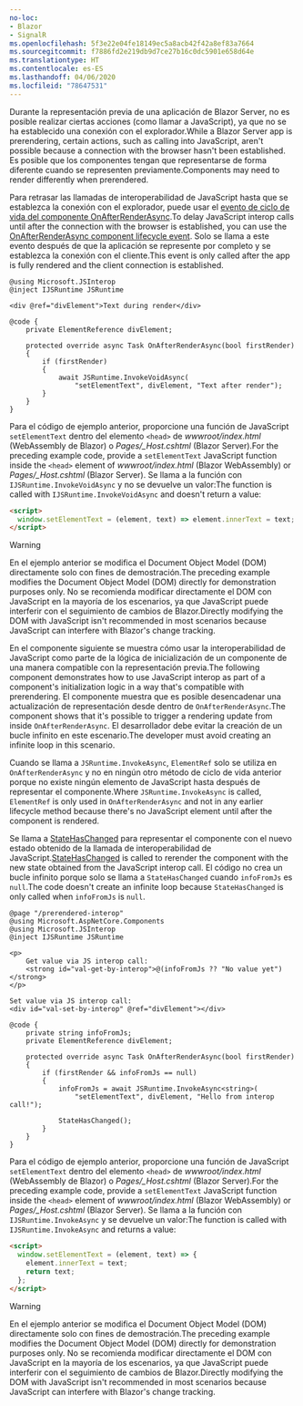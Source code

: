 ```yaml
---
no-loc:
- Blazor
- SignalR
ms.openlocfilehash: 5f3e22e04fe18149ec5a8acb42f42a8ef83a7664
ms.sourcegitcommit: f7886fd2e219db9d7ce27b16c0dc5901e658d64e
ms.translationtype: HT
ms.contentlocale: es-ES
ms.lasthandoff: 04/06/2020
ms.locfileid: "78647531"
---
```

<span data-ttu-id="81f5d-101">Durante la representación previa de una aplicación de Blazor Server, no es posible realizar ciertas acciones (como llamar a JavaScript), ya que no se ha establecido una conexión con el explorador.</span><span class="sxs-lookup"><span data-stu-id="81f5d-101">While a Blazor Server app is prerendering, certain actions, such as calling into JavaScript, aren't possible because a connection with the browser hasn't been established.</span></span> <span data-ttu-id="81f5d-102">Es posible que los componentes tengan que representarse de forma diferente cuando se representen previamente.</span><span class="sxs-lookup"><span data-stu-id="81f5d-102">Components may need to render differently when prerendered.</span></span>

<span data-ttu-id="81f5d-103">Para retrasar las llamadas de interoperabilidad de JavaScript hasta que se establezca la conexión con el explorador, puede usar el [evento de ciclo de vida del componente OnAfterRenderAsync](xref:blazor/lifecycle#after-component-render).</span><span class="sxs-lookup"><span data-stu-id="81f5d-103">To delay JavaScript interop calls until after the connection with the browser is established, you can use the [OnAfterRenderAsync component lifecycle event](xref:blazor/lifecycle#after-component-render).</span></span> <span data-ttu-id="81f5d-104">Solo se llama a este evento después de que la aplicación se represente por completo y se establezca la conexión con el cliente.</span><span class="sxs-lookup"><span data-stu-id="81f5d-104">This event is only called after the app is fully rendered and the client connection is established.</span></span>

```cshtml
@using Microsoft.JSInterop
@inject IJSRuntime JSRuntime

<div @ref="divElement">Text during render</div>

@code {
    private ElementReference divElement;

    protected override async Task OnAfterRenderAsync(bool firstRender)
    {
        if (firstRender)
        {
            await JSRuntime.InvokeVoidAsync(
                "setElementText", divElement, "Text after render");
        }
    }
}
```

<span data-ttu-id="81f5d-105">Para el código de ejemplo anterior, proporcione una función de JavaScript `setElementText` dentro del elemento `<head>` de *wwwroot/index.html* (WebAssembly de Blazor) o *Pages/_Host.cshtml* (Blazor Server).</span><span class="sxs-lookup"><span data-stu-id="81f5d-105">For the preceding example code, provide a `setElementText` JavaScript function inside the `<head>` element of *wwwroot/index.html* (Blazor WebAssembly) or *Pages/_Host.cshtml* (Blazor Server).</span></span> <span data-ttu-id="81f5d-106">Se llama a la función con `IJSRuntime.InvokeVoidAsync` y no se devuelve un valor:</span><span class="sxs-lookup"><span data-stu-id="81f5d-106">The function is called with `IJSRuntime.InvokeVoidAsync` and doesn't return a value:</span></span>

```html
<script>
  window.setElementText = (element, text) => element.innerText = text;
</script>
```

> [!WARNING]
> <span data-ttu-id="81f5d-107">En el ejemplo anterior se modifica el Document Object Model (DOM) directamente solo con fines de demostración.</span><span class="sxs-lookup"><span data-stu-id="81f5d-107">The preceding example modifies the Document Object Model (DOM) directly for demonstration purposes only.</span></span> <span data-ttu-id="81f5d-108">No se recomienda modificar directamente el DOM con JavaScript en la mayoría de los escenarios, ya que JavaScript puede interferir con el seguimiento de cambios de Blazor.</span><span class="sxs-lookup"><span data-stu-id="81f5d-108">Directly modifying the DOM with JavaScript isn't recommended in most scenarios because JavaScript can interfere with Blazor's change tracking.</span></span>

<span data-ttu-id="81f5d-109">En el componente siguiente se muestra cómo usar la interoperabilidad de JavaScript como parte de la lógica de inicialización de un componente de una manera compatible con la representación previa.</span><span class="sxs-lookup"><span data-stu-id="81f5d-109">The following component demonstrates how to use JavaScript interop as part of a component's initialization logic in a way that's compatible with prerendering.</span></span> <span data-ttu-id="81f5d-110">El componente muestra que es posible desencadenar una actualización de representación desde dentro de `OnAfterRenderAsync`.</span><span class="sxs-lookup"><span data-stu-id="81f5d-110">The component shows that it's possible to trigger a rendering update from inside `OnAfterRenderAsync`.</span></span> <span data-ttu-id="81f5d-111">El desarrollador debe evitar la creación de un bucle infinito en este escenario.</span><span class="sxs-lookup"><span data-stu-id="81f5d-111">The developer must avoid creating an infinite loop in this scenario.</span></span>

<span data-ttu-id="81f5d-112">Cuando se llama a `JSRuntime.InvokeAsync`, `ElementRef` solo se utiliza en `OnAfterRenderAsync` y no en ningún otro método de ciclo de vida anterior porque no existe ningún elemento de JavaScript hasta después de representar el componente.</span><span class="sxs-lookup"><span data-stu-id="81f5d-112">Where `JSRuntime.InvokeAsync` is called, `ElementRef` is only used in `OnAfterRenderAsync` and not in any earlier lifecycle method because there's no JavaScript element until after the component is rendered.</span></span>

<span data-ttu-id="81f5d-113">Se llama a [StateHasChanged](xref:blazor/lifecycle#state-changes) para representar el componente con el nuevo estado obtenido de la llamada de interoperabilidad de JavaScript.</span><span class="sxs-lookup"><span data-stu-id="81f5d-113">[StateHasChanged](xref:blazor/lifecycle#state-changes) is called to rerender the component with the new state obtained from the JavaScript interop call.</span></span> <span data-ttu-id="81f5d-114">El código no crea un bucle infinito porque solo se llama a `StateHasChanged` cuando `infoFromJs` es `null`.</span><span class="sxs-lookup"><span data-stu-id="81f5d-114">The code doesn't create an infinite loop because `StateHasChanged` is only called when `infoFromJs` is `null`.</span></span>

```cshtml
@page "/prerendered-interop"
@using Microsoft.AspNetCore.Components
@using Microsoft.JSInterop
@inject IJSRuntime JSRuntime

<p>
    Get value via JS interop call:
    <strong id="val-get-by-interop">@(infoFromJs ?? "No value yet")</strong>
</p>

Set value via JS interop call:
<div id="val-set-by-interop" @ref="divElement"></div>

@code {
    private string infoFromJs;
    private ElementReference divElement;

    protected override async Task OnAfterRenderAsync(bool firstRender)
    {
        if (firstRender && infoFromJs == null)
        {
            infoFromJs = await JSRuntime.InvokeAsync<string>(
                "setElementText", divElement, "Hello from interop call!");

            StateHasChanged();
        }
    }
}
```

<span data-ttu-id="81f5d-115">Para el código de ejemplo anterior, proporcione una función de JavaScript `setElementText` dentro del elemento `<head>` de *wwwroot/index.html* (WebAssembly de Blazor) o *Pages/_Host.cshtml* (Blazor Server).</span><span class="sxs-lookup"><span data-stu-id="81f5d-115">For the preceding example code, provide a `setElementText` JavaScript function inside the `<head>` element of *wwwroot/index.html* (Blazor WebAssembly) or *Pages/_Host.cshtml* (Blazor Server).</span></span> <span data-ttu-id="81f5d-116">Se llama a la función con `IJSRuntime.InvokeAsync` y se devuelve un valor:</span><span class="sxs-lookup"><span data-stu-id="81f5d-116">The function is called with `IJSRuntime.InvokeAsync` and returns a value:</span></span>

```html
<script>
  window.setElementText = (element, text) => {
    element.innerText = text;
    return text;
  };
</script>
```

> [!WARNING]
> <span data-ttu-id="81f5d-117">En el ejemplo anterior se modifica el Document Object Model (DOM) directamente solo con fines de demostración.</span><span class="sxs-lookup"><span data-stu-id="81f5d-117">The preceding example modifies the Document Object Model (DOM) directly for demonstration purposes only.</span></span> <span data-ttu-id="81f5d-118">No se recomienda modificar directamente el DOM con JavaScript en la mayoría de los escenarios, ya que JavaScript puede interferir con el seguimiento de cambios de Blazor.</span><span class="sxs-lookup"><span data-stu-id="81f5d-118">Directly modifying the DOM with JavaScript isn't recommended in most scenarios because JavaScript can interfere with Blazor's change tracking.</span></span>
